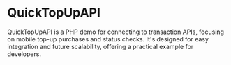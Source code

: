 # QuickTopUpAPI
QuickTopUpAPI is a PHP demo for connecting to transaction APIs, focusing on mobile top-up purchases and status checks. It's designed for easy integration and future scalability, offering a practical example for developers.
